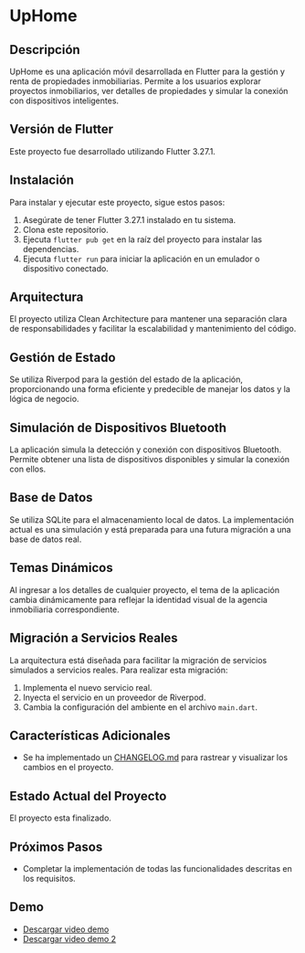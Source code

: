 # UpHome

## Descripción
UpHome es una aplicación móvil desarrollada en Flutter para la gestión y renta de propiedades inmobiliarias. Permite a los usuarios explorar proyectos inmobiliarios, ver detalles de propiedades y simular la conexión con dispositivos inteligentes.

## Versión de Flutter
Este proyecto fue desarrollado utilizando Flutter 3.27.1.

## Instalación
Para instalar y ejecutar este proyecto, sigue estos pasos:

1. Asegúrate de tener Flutter 3.27.1 instalado en tu sistema.
2. Clona este repositorio.
3. Ejecuta `flutter pub get` en la raíz del proyecto para instalar las dependencias.
4. Ejecuta `flutter run` para iniciar la aplicación en un emulador o dispositivo conectado.

## Arquitectura
El proyecto utiliza Clean Architecture para mantener una separación clara de responsabilidades y facilitar la escalabilidad y mantenimiento del código.

## Gestión de Estado
Se utiliza Riverpod para la gestión del estado de la aplicación, proporcionando una forma eficiente y predecible de manejar los datos y la lógica de negocio.

## Simulación de Dispositivos Bluetooth
La aplicación simula la detección y conexión con dispositivos Bluetooth. Permite obtener una lista de dispositivos disponibles y simular la conexión con ellos.

## Base de Datos
Se utiliza SQLite para el almacenamiento local de datos. La implementación actual es una simulación y está preparada para una futura migración a una base de datos real.

## Temas Dinámicos
Al ingresar a los detalles de cualquier proyecto, el tema de la aplicación cambia dinámicamente para reflejar la identidad visual de la agencia inmobiliaria correspondiente.

## Migración a Servicios Reales
La arquitectura está diseñada para facilitar la migración de servicios simulados a servicios reales. Para realizar esta migración:

1. Implementa el nuevo servicio real.
2. Inyecta el servicio en un proveedor de Riverpod.
3. Cambia la configuración del ambiente en el archivo `main.dart`.

## Características Adicionales
- Se ha implementado un [CHANGELOG.md](./CHANGELOG.md) para rastrear y visualizar los cambios en el proyecto.

## Estado Actual del Proyecto
El proyecto esta finalizado.

## Próximos Pasos
- Completar la implementación de todas las funcionalidades descritas en los requisitos.

## Demo
- [Descargar video demo](https://github.com/sooyvilla/uphome_app/raw/main/demo/ScreenRecording_12-27-2024%2012-55-17_1.MP4)
- [Descargar video demo 2](https://github.com/sooyvilla/uphome_app/blob/main/demo/Grabaci%C3%B3n%20de%20pantalla%202025-01-19%20a%20la(s)%2010.32.35%E2%80%AFp.m..mov)
